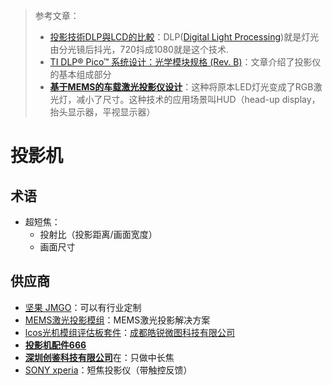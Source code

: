 > 参考文章：
>
> - [投影技術DLP與LCD的比較](https://www.trustworthy.com.tw/qnaDetail.php?qna_id=2)：DLP([Digital Light Processing](https://en.wikipedia.org/wiki/Digital_Light_Processing))就是灯光由分光镜后抖光，720抖成1080就是这个技术.
> - [TI DLP® Pico™ 系统设计：光学模块规格 (Rev. B)](https://www.ti.com.cn/cn/lit/an/zhca978b/zhca978b.pdf?ts=1676276357395)：文章介绍了投影仪的基本组成部分
> - [**基于MEMS的车载激光投影仪设计**](https://bbs.elecfans.com/jishu_1680651_1_1.html)：这种将原本LED灯光变成了RGB激光灯，减小了尺寸。这种技术的应用场景叫HUD（head-up display，抬头显示器，平视显示器）

# 投影机



## 术语

- 超短焦：
  - 投射比（投影距离/画面宽度）
  - 画面尺寸



## 供应商

- [坚果 JMGO](https://www.jmgo.com/homes)：可以有行业定制
- [MEMS激光投影模组](https://item.taobao.com/item.htm?spm=2013.1.w4023-2801919152.4.6c6e7113E6YFkv&id=567261898957)：MEMS激光投影解决方案
- [lcos光机模组评估板套件](https://detail.tmall.com/item.htm?abbucket=19&id=671809725812&ns=1&skuId=5012614663507&spm=a230r.1.14.49.73117329eFHb2L)：[成都皓锐微图科技有限公司](https://www.tianyancha.com/company/202587389)
- **[投影机配件666](https://shop588578066.taobao.com/)**
- [**深圳创鉴科技有限公司**](https://transjee.1688.com/?spm=a26352.15231885.offerlist.1.77101e626prPb2)在：只做中长焦
- [SONY xperia](https://www.sony.jp/xperia-smart-products/products/G1109/)：短焦投影仪（带触控反馈）

